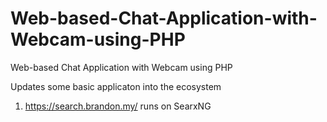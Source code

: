 # Web-based-Chat-Application-with-Webcam-using-PHP
Web-based Chat Application with Webcam using PHP

Updates some basic applicaton into the ecosystem

1. https://search.brandon.my/ runs on SearxNG
